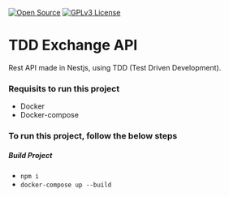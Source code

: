 [![Open Source](https://badges.frapsoft.com/os/v1/open-source.svg?v=103)](https://opensource.org/)
[![GPLv3 License](https://img.shields.io/badge/License-GPL%20v3-yellow.svg)](https://opensource.org/licenses/)

# **TDD Exchange API**

Rest API made in Nestjs, using TDD (Test Driven Development).

### Requisits to run this project

- Docker
- Docker-compose

### To run this project, follow the below steps

##### Build Project
   - `npm i`
   - `docker-compose up --build`

